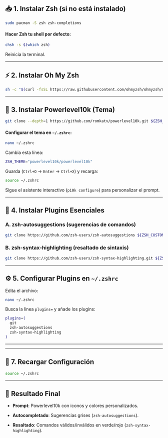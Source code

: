 ## **📥 1. Instalar Zsh** (si no está instalado)

```bash
sudo pacman -S zsh zsh-completions
```

#### **Hacer Zsh tu shell por defecto**:

```bash
chsh -s $(which zsh)
```

Reinicia la terminal.

---

## **⚡ 2. Instalar Oh My Zsh**

```bash
sh -c "$(curl -fsSL https://raw.githubusercontent.com/ohmyzsh/ohmyzsh/master/tools/install.sh)"
```

---

## **🎨 3. Instalar Powerlevel10k (Tema)**

```bash
git clone --depth=1 https://github.com/romkatv/powerlevel10k.git ${ZSH_CUSTOM:-~/.oh-my-zsh/custom}/themes/powerlevel10k
```

#### **Configurar el tema en `~/.zshrc`**:

```bash
nano ~/.zshrc
```

Cambia esta línea:

```zsh
ZSH_THEME="powerlevel10k/powerlevel10k"

```
Guarda (`Ctrl+O` → `Enter` → `Ctrl+X`) y recarga:

```bash
source ~/.zshrc
```

Sigue el asistente interactivo (`p10k configure`) para personalizar el prompt.

---

## **🔌 4. Instalar Plugins Esenciales**

### **A. zsh-autosuggestions** (sugerencias de comandos)

```bash
git clone https://github.com/zsh-users/zsh-autosuggestions ${ZSH_CUSTOM:-~/.oh-my-zsh/custom}/plugins/zsh-autosuggestions
```

### **B. zsh-syntax-highlighting** (resaltado de sintaxis)

```bash
git clone https://github.com/zsh-users/zsh-syntax-highlighting.git ${ZSH_CUSTOM:-~/.oh-my-zsh/custom}/plugins/zsh-syntax-highlighting
```

---

## **⚙️ 5. Configurar Plugins en `~/.zshrc`**

Edita el archivo:

```bash
nano ~/.zshrc
```

Busca la línea `plugins=` y añade los plugins:

```zsh
plugins=(
  git
  zsh-autosuggestions
  zsh-syntax-highlighting
)

```

---



---

## **🔄 7. Recargar Configuración**

```bash
source ~/.zshrc
```

---

## **🎉 Resultado Final**

- **Prompt**: Powerlevel10k con iconos y colores personalizados.
    
- **Autocompletado**: Sugerencias grises (`zsh-autosuggestions`).
    
- **Resaltado**: Comandos válidos/inválidos en verde/rojo (`zsh-syntax-highlighting`).